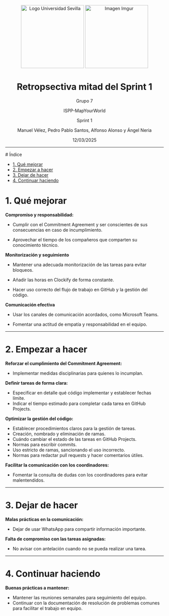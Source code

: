 <p align="center">
  <img src="https://www.ucm.es/al-acmes/file/logo-universidad-sevilla/?ver" alt="Logo Universidad Sevilla" width="200" height="200">
  <img src="https://i.imgur.com/vlzkG4H.png" alt="Imagen Imgur" width="auto" height="200">
</p>

<h1 align="center">Retropsectiva mitad del Sprint 1</h1>

<p align="center">
    Grupo 7
</p>
<p align="center">
    ISPP-MapYourWorld
</p>
<p align="center">
    Sprint 1
</p>
<p align="center">
    Manuel Vélez, Pedro Pablo Santos, Alfonso Alonso y Ángel Neria
</p>
<p align="center">
    12/03/2025
</p>

---

<!-- omit in toc--> # Índice

- [1. Qué mejorar](#1-qué-mejorar)
- [2. Empezar a hacer](#2-empezar-a-hacer)
- [3. Dejar de hacer](#3-dejar-de-hacer)
- [4. Continuar haciendo](#4-continuar-haciendo)

# 1. Qué mejorar

**Compromiso y responsabilidad:**

- Cumplir con el Commitment Agreement y ser conscientes de sus consecuencias en caso de incumplimiento.

- Aprovechar el tiempo de los compañeros que comparten su conocimiento técnico.

**Monitorización y seguimiento**

- Mantener una adecuada monitorización de las tareas para evitar bloqueos.

- Añadir las horas en Clockify de forma constante.

- Hacer uso correcto del flujo de trabajo en GitHub y la gestión del código.

**Comunicación efectiva**

- Usar los canales de comunicación acordados, como Microsoft Teams.

- Fomentar una actitud de empatía y responsabilidad en el equipo.

---

# 2. Empezar a hacer

**Reforzar el cumplimiento del Commitment Agreement:**

- Implementar medidas disciplinarias para quienes lo incumplan.

**Definir tareas de forma clara:**

- Especificar en detalle qué código implementar y establecer fechas límite.
- Indicar el tiempo estimado para completar cada tarea en GitHub Projects.

**Optimizar la gestión del código:**

- Establecer procedimientos claros para la gestión de tareas.
- Creación, nombrado y eliminación de ramas.
- Cuándo cambiar el estado de las tareas en GitHub Projects.
- Normas para escribir commits.
- Uso estricto de ramas, sancionando el uso incorrecto.
- Normas para redactar pull requests y hacer comentarios útiles.

**Facilitar la comunicación con los coordinadores:**

- Fomentar la consulta de dudas con los coordinadores para evitar malentendidos.

---

# 3. Dejar de hacer

**Malas prácticas en la comunicación:**

- Dejar de usar WhatsApp para compartir información importante.

**Falta de compromiso con las tareas asignadas:**

- No avisar con antelación cuando no se pueda realizar una tarea.

---

# 4. Continuar haciendo

**Buenas prácticas a mantener:**

- Mantener las reuniones semanales para seguimiento del equipo.
- Continuar con la documentación de resolución de problemas comunes para facilitar el trabajo en equipo.
